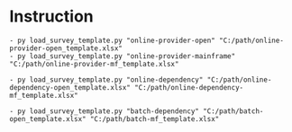 # Instruction
    - py load_survey_template.py "online-provider-open" "C:/path/online-provider-open_template.xlsx"
    - py load_survey_template.py "online-provider-mainframe" "C:/path/online-provider-mf_template.xlsx"

    - py load_survey_template.py "online-dependency" "C:/path/online-dependency-open_template.xlsx" "C:/path/online-dependency-mf_template.xlsx"

    - py load_survey_template.py "batch-dependency" "C:/path/batch-open_template.xlsx" "C:/path/batch-mf_template.xlsx"